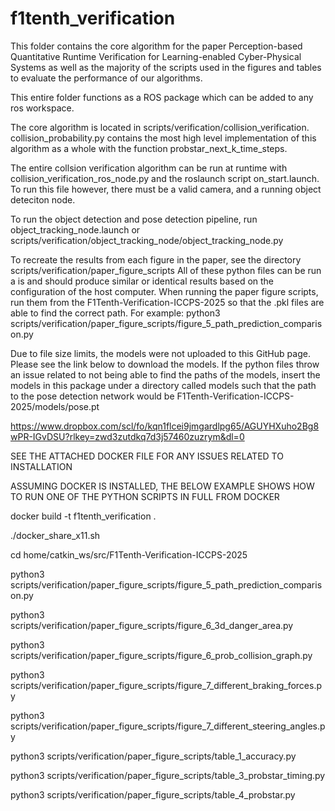 # f1tenth_verification

This folder contains the core algorithm for the paper Perception-based Quantitative Runtime Verification
for Learning-enabled Cyber-Physical Systems as well as the majority of the scripts used in the figures and tables to evaluate the performance of our algorithms.

This entire folder functions as a ROS package which can be added to any ros workspace.

The core algorithm is located in scripts/verification/collision_verification.
collision_probability.py contains the most high level implementation of this algorithm as a whole with the function probstar_next_k_time_steps.

The entire collsion verification algorithm can be run at runtime with collision_verification_ros_node.py and the roslaunch script on_start.launch. To run this file however, there must be a valid camera, and a running object deteciton node.

To run the object detection and pose detection pipeline, run object_tracking_node.launch or scripts/verification/object_tracking_node/object_tracking_node.py

To recreate the results from each figure in the paper, see the directory scripts/verification/paper_figure_scripts
All of these python files can be run a is and should produce similar or identical results based on the configuration of the host computer.
When running the paper figure scripts, run them from the F1Tenth-Verification-ICCPS-2025 so that the .pkl files are able to find the correct path.
For example:
python3 scripts/verification/paper_figure_scripts/figure_5_path_prediction_comparison.py

Due to file size limits, the models were not uploaded to this GitHub page. Please see the link below to download the models. If the python files throw an issue related to not being able to find the paths of the models, insert the models in this package under a directory called models such that the path to the pose detection network would be F1Tenth-Verification-ICCPS-2025/models/pose.pt

https://www.dropbox.com/scl/fo/kqn1flcei9jmgardlpg65/AGUYHXuho2Bg8wPR-IGvDSU?rlkey=zwd3zutdkq7d3j57460zuzrym&dl=0

SEE THE ATTACHED DOCKER FILE FOR ANY ISSUES RELATED TO INSTALLATION

ASSUMING DOCKER IS INSTALLED, THE BELOW EXAMPLE SHOWS HOW TO RUN ONE OF THE PYTHON SCRIPTS IN FULL FROM DOCKER

docker build -t f1tenth_verification .

./docker_share_x11.sh

cd home/catkin_ws/src/F1Tenth-Verification-ICCPS-2025

python3 scripts/verification/paper_figure_scripts/figure_5_path_prediction_comparison.py

python3 scripts/verification/paper_figure_scripts/figure_6_3d_danger_area.py

python3 scripts/verification/paper_figure_scripts/figure_6_prob_collision_graph.py

python3 scripts/verification/paper_figure_scripts/figure_7_different_braking_forces.py

python3 scripts/verification/paper_figure_scripts/figure_7_different_steering_angles.py

python3 scripts/verification/paper_figure_scripts/table_1_accuracy.py

python3 scripts/verification/paper_figure_scripts/table_3_probstar_timing.py

python3 scripts/verification/paper_figure_scripts/table_4_probstar.py
